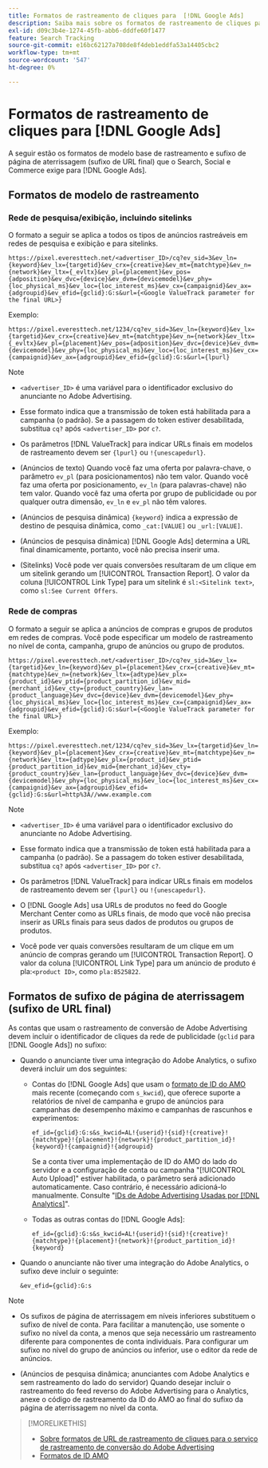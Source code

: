 ```yaml
---
title: Formatos de rastreamento de cliques para  [!DNL Google Ads]
description: Saiba mais sobre os formatos de rastreamento de cliques para contas do  [!DNL Google Ads] .
exl-id: d09c3b4e-1274-45fb-abb6-dddfe60f1477
feature: Search Tracking
source-git-commit: e16bc62127a708de8f4deb1eddfa53a14405cbc2
workflow-type: tm+mt
source-wordcount: '547'
ht-degree: 0%

---
```


# Formatos de rastreamento de cliques para [!DNL Google Ads]

A seguir estão os formatos de modelo base de rastreamento e sufixo de página de aterrissagem (sufixo de URL final) que o Search, Social e Commerce exige para [!DNL Google Ads].

## Formatos de modelo de rastreamento

### Rede de pesquisa/exibição, incluindo sitelinks

O formato a seguir se aplica a todos os tipos de anúncios rastreáveis em redes de pesquisa e exibição e para sitelinks.

`https://pixel.everesttech.net/<advertiser_ID>/cq?ev_sid=3&ev_ln={keyword}&ev_lx={targetid}&ev_crx={creative}&ev_mt={matchtype}&ev_n={network}&ev_ltx={_evltx}&ev_pl={placement}&ev_pos={adposition}&ev_dvc={device}&ev_dvm={devicemodel}&ev_phy={loc_physical_ms}&ev_loc={loc_interest_ms}&ev_cx={campaignid}&ev_ax={adgroupid}&ev_efid={gclid}:G:s&url={<Google ValueTrack parameter for the final URL>}`

Exemplo:

`https://pixel.everesttech.net/1234/cq?ev_sid=3&ev_ln={keyword}&ev_lx={targetid}&ev_crx={creative}&ev_mt={matchtype}&ev_n={network}&ev_ltx={_evltx}&ev_pl={placement}&ev_pos={adposition}&ev_dvc={device}&ev_dvm={devicemodel}&ev_phy={loc_physical_ms}&ev_loc={loc_interest_ms}&ev_cx={campaignid}&ev_ax={adgroupid}&ev_efid={gclid}:G:s&url={lpurl}`

>[!NOTE]
>
>* `<advertiser_ID>` é uma variável para o identificador exclusivo do anunciante no Adobe Advertising.
>
>* Esse formato indica que a transmissão de token está habilitada para a campanha (o padrão). Se a passagem do token estiver desabilitada, substitua `cq?` após `<advertiser_ID>` por `c?`.
>
>* Os parâmetros [!DNL ValueTrack] para indicar URLs finais em modelos de rastreamento devem ser `{lpurl}` ou `!{unescapedurl}`.
>
>* (Anúncios de texto) Quando você faz uma oferta por palavra-chave, o parâmetro `ev_pl` (para posicionamentos) não tem valor. Quando você faz uma oferta por posicionamento, `ev_ln` (para palavras-chave) não tem valor. Quando você faz uma oferta por grupo de publicidade ou por qualquer outra dimensão, `ev_ln` e `ev_pl` não têm valores.
>
>* (Anúncios de pesquisa dinâmica) `{keyword}` indica a expressão de destino de pesquisa dinâmica, como `_cat:[VALUE]` ou `_url:[VALUE]`.
>
>* (Anúncios de pesquisa dinâmica) [!DNL Google Ads] determina a URL final dinamicamente, portanto, você não precisa inserir uma.
>
>* (Sitelinks) Você pode ver quais conversões resultaram de um clique em um sitelink gerando um [!UICONTROL Transaction Report]. O valor da coluna [!UICONTROL Link Type] para um sitelink é `sl:<Sitelink text>`, como `sl:See Current Offers`.

### Rede de compras

O formato a seguir se aplica a anúncios de compras e grupos de produtos em redes de compras. Você pode especificar um modelo de rastreamento no nível de conta, campanha, grupo de anúncios ou grupo de produtos.

`https://pixel.everesttech.net/<advertiser_ID>/cq?ev_sid=3&ev_lx={targetid}&ev_ln={keyword}&ev_pl={placement}&ev_crx={creative}&ev_mt={matchtype}&ev_n={network}&ev_ltx={adtype}&ev_plx={product_id}&ev_ptid={product_partition_id}&ev_mid={merchant_id}&ev_cty={product_country}&ev_lan={product_language}&ev_dvc={device}&ev_dvm={devicemodel}&ev_phy={loc_physical_ms}&ev_loc={loc_interest_ms}&ev_cx={campaignid}&ev_ax={adgroupid}&ev_efid={gclid}:G:s&url={<Google ValueTrack parameter for the final URL>}`

Exemplo:

`https://pixel.everesttech.net/1234/cq?ev_sid=3&ev_lx={targetid}&ev_ln={keyword}&ev_pl={placement}&ev_crx={creative}&ev_mt={matchtype}&ev_n={network}&ev_ltx={adtype}&ev_plx={product_id}&ev_ptid={product_partition_id}&ev_mid={merchant_id}&ev_cty={product_country}&ev_lan={product_language}&ev_dvc={device}&ev_dvm={devicemodel}&ev_phy={loc_physical_ms}&ev_loc={loc_interest_ms}&ev_cx={campaignid}&ev_ax={adgroupid}&ev_efid={gclid}:G:s&url=http%3A//www.example.com`

>[!NOTE]
>
>* `<advertiser_ID>` é uma variável para o identificador exclusivo do anunciante no Adobe Advertising.
>
>* Esse formato indica que a transmissão de token está habilitada para a campanha (o padrão). Se a passagem do token estiver desabilitada, substitua `cq?` após `<advertiser_ID>` por `c?`.
>
>* Os parâmetros [!DNL ValueTrack] para indicar URLs finais em modelos de rastreamento devem ser `{lpurl}` ou `!{unescapedurl}`.
>
>* O [!DNL Google Ads] usa URLs de produtos no feed do Google Merchant Center como as URLs finais, de modo que você não precisa inserir as URLs finais para seus dados de produtos ou grupos de produtos.
>
>* Você pode ver quais conversões resultaram de um clique em um anúncio de compras gerando um [!UICONTROL Transaction Report]. O valor da coluna [!UICONTROL Link Type] para um anúncio de produto é pla:`<product ID>`, como `pla:8525822`.

## Formatos de sufixo de página de aterrissagem (sufixo de URL final)

As contas que usam o rastreamento de conversão de Adobe Advertising devem incluir o identificador de cliques da rede de publicidade (`gclid` para [!DNL Google Ads]) no sufixo:

* Quando o anunciante tiver uma integração do Adobe Analytics, o sufixo deverá incluir um dos seguintes:

   * Contas do [!DNL Google Ads] que usam o [formato de ID do AMO](/help/integrations/analytics/ids.md#amo-id-formats) mais recente (começando com `s_kwcid`), que oferece suporte a relatórios de nível de campanha e grupo de anúncios para campanhas de desempenho máximo e campanhas de rascunhos e experimentos:

     `ef_id={gclid}:G:s&s_kwcid=AL!{userid}!{sid}!{creative}!{matchtype}!{placement}!{network}!{product_partition_id}!{keyword}!{campaignid}!{adgroupid}`

     Se a conta tiver uma implementação de ID do AMO do lado do servidor e a configuração de conta ou campanha &quot;[!UICONTROL Auto Upload]&quot; estiver habilitada, o parâmetro será adicionado automaticamente. Caso contrário, é necessário adicioná-lo manualmente. Consulte &quot;[IDs de Adobe Advertising Usadas por [!DNL Analytics]](/help/integrations/analytics/ids.md#amo-id-implement)&quot;.

   * Todas as outras contas do [!DNL Google Ads]:

     `ef_id={gclid}:G:s&s_kwcid=AL!{userid}!{sid}!{creative}!{matchtype}!{placement}!{network}!{product_partition_id}!{keyword}`

* Quando o anunciante não tiver uma integração do Adobe Analytics, o sufixo deve incluir o seguinte:

  `&ev_efid={gclid}:G:s`

>[!NOTE]
>
>* Os sufixos de página de aterrissagem em níveis inferiores substituem o sufixo de nível de conta. Para facilitar a manutenção, use somente o sufixo no nível da conta, a menos que seja necessário um rastreamento diferente para componentes de conta individuais. Para configurar um sufixo no nível do grupo de anúncios ou inferior, use o editor da rede de anúncios.
>
>* (Anúncios de pesquisa dinâmica; anunciantes com Adobe Analytics e sem rastreamento do lado do servidor) Quando desejar incluir o rastreamento do feed reverso do Adobe Advertising para o Analytics, anexe o código de rastreamento da ID do AMO ao final do sufixo da página de aterrissagem no nível da conta.

>[!MORELIKETHIS]
>
>* [Sobre formatos de URL de rastreamento de cliques para o serviço de rastreamento de conversão do Adobe Advertising](formats-click-tracking-about.md)
>* [Formatos de ID AMO](/help/integrations/analytics/ids.md#amo-id-formats)
